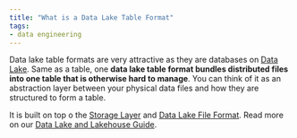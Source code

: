 ```yaml
---
title: "What is a Data Lake Table Format"
tags:
- data engineering
---
```

Data lake table formats are very attractive as they are databases on [Data Lake](term/data%20lake.md). Same as a table, one **data lake table format bundles distributed files into one table that is otherwise hard to manage**. You can think of it as an abstraction layer between your physical data files and how they are structured to form a table.

It is built on top o the [Storage Layer](term/storage%20layer.md) and [Data Lake File Format](term/data%20lake%20file%20format.md). Read more on our [Data Lake and Lakehouse Guide](https://airbyte.com/blog/data-lake-lakehouse-guide-powered-by-table-formats-delta-lake-iceberg-hudi).
